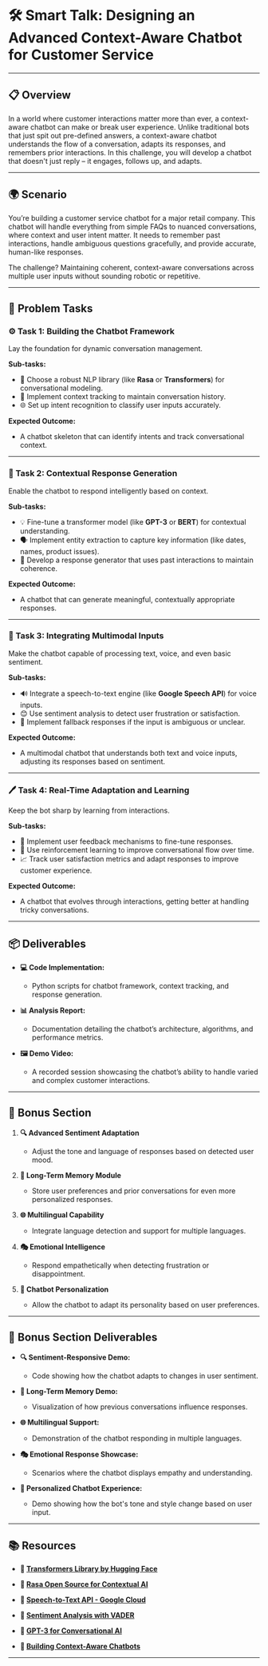 # 🛠️ Smart Talk: Designing an Advanced Context-Aware Chatbot for Customer Service

---

## 📋 Overview
In a world where customer interactions matter more than ever, a context-aware chatbot can make or break user experience. Unlike traditional bots that just spit out pre-defined answers, a context-aware chatbot understands the flow of a conversation, adapts its responses, and remembers prior interactions. In this challenge, you will develop a chatbot that doesn't just reply – it engages, follows up, and adapts.

---

## 🌍 Scenario
You’re building a customer service chatbot for a major retail company. This chatbot will handle everything from simple FAQs to nuanced conversations, where context and user intent matter. It needs to remember past interactions, handle ambiguous questions gracefully, and provide accurate, human-like responses.

The challenge? Maintaining coherent, context-aware conversations across multiple user inputs without sounding robotic or repetitive.

---

## 📝 Problem Tasks

### ⚙️ Task 1: Building the Chatbot Framework
Lay the foundation for dynamic conversation management.

**Sub-tasks:**
- 🧠 Choose a robust NLP library (like **Rasa** or **Transformers**) for conversational modeling.
- 🔧 Implement context tracking to maintain conversation history.
- 🌐 Set up intent recognition to classify user inputs accurately.

**Expected Outcome:**
- A chatbot skeleton that can identify intents and track conversational context.

---

### 🔬 Task 2: Contextual Response Generation
Enable the chatbot to respond intelligently based on context.

**Sub-tasks:**
- 💡 Fine-tune a transformer model (like **GPT-3** or **BERT**) for contextual understanding.
- 🗣️ Implement entity extraction to capture key information (like dates, names, product issues).
- 🔄 Develop a response generator that uses past interactions to maintain coherence.

**Expected Outcome:**
- A chatbot that can generate meaningful, contextually appropriate responses.

---

### 🔧 Task 3: Integrating Multimodal Inputs
Make the chatbot capable of processing text, voice, and even basic sentiment.

**Sub-tasks:**
- 🔊 Integrate a speech-to-text engine (like **Google Speech API**) for voice inputs.
- 😊 Use sentiment analysis to detect user frustration or satisfaction.
- 🔗 Implement fallback responses if the input is ambiguous or unclear.

**Expected Outcome:**
- A multimodal chatbot that understands both text and voice inputs, adjusting its responses based on sentiment.

---

### 🖊️ Task 4: Real-Time Adaptation and Learning
Keep the bot sharp by learning from interactions.

**Sub-tasks:**
- 📝 Implement user feedback mechanisms to fine-tune responses.
- 🔄 Use reinforcement learning to improve conversational flow over time.
- 📈 Track user satisfaction metrics and adapt responses to improve customer experience.

**Expected Outcome:**
- A chatbot that evolves through interactions, getting better at handling tricky conversations.

---

## 📦 Deliverables
- **💻 Code Implementation:**
  - Python scripts for chatbot framework, context tracking, and response generation.

- **📊 Analysis Report:**
  - Documentation detailing the chatbot’s architecture, algorithms, and performance metrics.

- **🖼️ Demo Video:**
  - A recorded session showcasing the chatbot’s ability to handle varied and complex customer interactions.

---

## 🎁 Bonus Section
1. **🔍 Advanced Sentiment Adaptation**
   - Adjust the tone and language of responses based on detected user mood.

2. **🧠 Long-Term Memory Module**
   - Store user preferences and prior conversations for even more personalized responses.

3. **🌐 Multilingual Capability**
   - Integrate language detection and support for multiple languages.

4. **🎭 Emotional Intelligence**
   - Respond empathetically when detecting frustration or disappointment.

5. **🔄 Chatbot Personalization**
   - Allow the chatbot to adapt its personality based on user preferences.

---

## 🏅 Bonus Section Deliverables
- **🔍 Sentiment-Responsive Demo:**
  - Code showing how the chatbot adapts to changes in user sentiment.

- **🧠 Long-Term Memory Demo:**
  - Visualization of how previous conversations influence responses.

- **🌐 Multilingual Support:**
  - Demonstration of the chatbot responding in multiple languages.

- **🎭 Emotional Response Showcase:**
  - Scenarios where the chatbot displays empathy and understanding.

- **🔄 Personalized Chatbot Experience:**
  - Demo showing how the bot's tone and style change based on user input.

---

## 📚 Resources

- **🔗 [Transformers Library by Hugging Face](https://huggingface.co/transformers/)**

- **🔗 [Rasa Open Source for Contextual AI](https://rasa.com/)**

- **🔗 [Speech-to-Text API - Google Cloud](https://cloud.google.com/speech-to-text)**

- **🔗 [Sentiment Analysis with VADER](https://pypi.org/project/vaderSentiment/)**

- **🔗 [GPT-3 for Conversational AI](https://openai.com/)**

- **🔗 [Building Context-Aware Chatbots](https://towardsdatascience.com/)**

---
